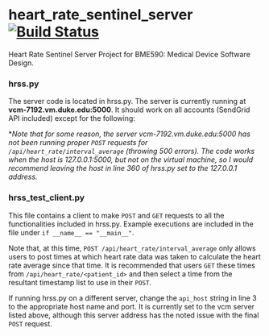 # heart_rate_sentinel_server [![Build Status](https://travis-ci.org/sputney13/heart_rate_sentinel_server.svg?branch=master)](https://travis-ci.org/sputney13/heart_rate_sentinel_server)
Heart Rate Sentinel Server Project for BME590: Medical Device Software Design.

### hrss.py
The server code is located in hrss.py. The server is currently running at **vcm-7192.vm.duke.edu:5000**. It should work on all accounts (SendGrid API included) except for the following:

**Note that for some reason, the server vcm-7192.vm.duke.edu:5000 has not been running proper `POST` requests for `/api/heart_rate/interval_average` (throwing 500 errors). The code works when the host is 127.0.0.1:5000, but not on the virtual machine, so I would recommend leaving the host in line 360 of hrss.py set to the 127.0.0.1 address.*

### hrss_test_client.py
This file contains a client to make `POST` and `GET` requests to all the functionalities included in hrss.py. Example executions are included in the file under `if __name__ == "__main__"`.

Note that, at this time, `POST /api/heart_rate/interval_average` only allows users to post times at which heart rate data was taken to calculate the heart rate average since that time. It is recommended that users `GET` these times from `/api/heart_rate/<patient_id>` and then select a time from the resultant timestamp list to use in their `POST`.

If running hrss.py on a different server, change the `api_host` string in line 3 to the appropriate host name and port. It is currently set to the vcm server listed above, although this server address has the noted issue with the final `POST` request.

